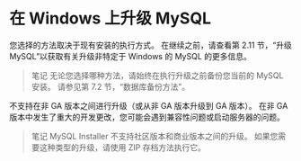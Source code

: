 # 在 Windows 上升级 MySQL

您选择的方法取决于现有安装的执行方式。 在继续之前，请查看第 2.11 节，“升级 MySQL”以获取有关升级非特定于 Windows 的 MySQL 的更多信息。

> 笔记
无论您选择哪种方法，请始终在执行升级之前备份您当前的 MySQL 安装。 请参见第 7.2 节，“数据库备份方法”。

不支持在非 GA 版本之间进行升级（或从非 GA 版本升级到 GA 版本）。 在非 GA 版本中发生了重大的开发更改，您可能会遇到兼容性问题或启动服务器的问题。

> 笔记
MySQL Installer 不支持社区版本和商业版本之间的升级。 如果您需要这种类型的升级，请使用 ZIP 存档方法执行它。
